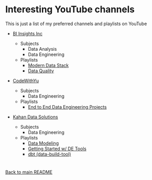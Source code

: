 # Interesting YouTube channels
This is just a list of my preferred channels and playlists on YouTube

- [BI Insights Inc](https://www.youtube.com/@BiInsightsInc/playlists)
    - Subjects
        - Data Analysis
        - Data Engineering
    - Playlists
        - [Modern Data Stack](https://www.youtube.com/playlist?list=PLaz3Ms051BAm0Kd02dvqU9_9t8ObEF_sn)
        - [Data Quality](https://www.youtube.com/playlist?list=PLaz3Ms051BAkgmoRZEcGFvQzY4YW_SR8b)

- [CodeWithYu](https://www.youtube.com/@CodeWithYu/playlists)
    - Subjects
        - Data Engineering
    - Playlists
        - [End to End Data Engineering Projects](https://www.youtube.com/playlist?list=PL_Ct8Cox2p8UlTfHyJc3RDGuGktPNs9Q3)


- [Kahan Data Solutions](https://www.youtube.com/@KahanDataSolutions/playlists)
    - Subjects
        - Data Engineering
    - Playlists
        - [Data Modeling](https://www.youtube.com/playlist?list=PLy4OcwImJzBLWhUqduwLs30YHiDpX4Xp7)
        - [Getting Started w/ DE Tools](https://www.youtube.com/playlist?list=PLy4OcwImJzBIlawDkAi1cniWkB-5FTY-k)
        - [dbt (data-build-tool)](https://www.youtube.com/playlist?list=PLy4OcwImJzBLJzLYxpxaPUmCWp8j1esvT)


#
[Back to main README](../README.md#a-word-about)